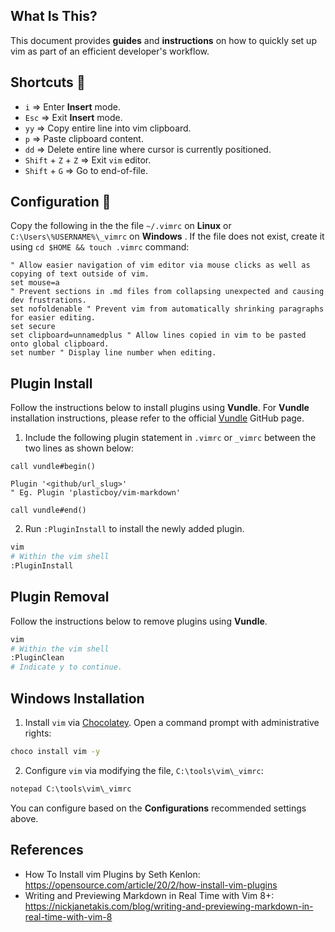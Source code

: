 ## **What Is This?**

This document provides **guides** and **instructions** on how to quickly set up vim as part of an efficient developer's workflow.

## **Shortcuts** :musical_keyboard:

- `i` => Enter **Insert** mode.
- `Esc` => Exit **Insert** mode.
- `yy` => Copy entire line into vim clipboard.
- `p` => Paste clipboard content.
- `dd` => Delete entire line where cursor is currently positioned. 
- `Shift` + `Z` + `Z` => Exit `vim` editor.
- `Shift` + `G` => Go to end-of-file.

## **Configuration** :notebook_with_decorative_cover:

Copy the following in the the file `~/.vimrc` on **Linux** or `C:\Users\%USERNAME%\_vimrc` on **Windows** . If the file does not exist, create it using `cd $HOME && touch .vimrc` command:
```.vimrc
" Allow easier navigation of vim editor via mouse clicks as well as copying of text outside of vim.
set mouse=a
" Prevent sections in .md files from collapsing unexpected and causing dev frustrations.
set nofoldenable " Prevent vim from automatically shrinking paragraphs for easier editing.
set secure
set clipboard=unnamedplus " Allow lines copied in vim to be pasted onto global clipboard.
set number " Display line number when editing.
```

## **Plugin Install**
Follow the instructions below to install plugins using **Vundle**. For **Vundle** installation instructions, please refer to the official [Vundle](https://github.com/VundleVim/Vundle.vim#quick-start) GitHub page.

1. Include the following plugin statement in `.vimrc` or `_vimrc` between the two lines as shown below:

```vimrc
call vundle#begin()

Plugin '<github/url_slug>'
" Eg. Plugin 'plasticboy/vim-markdown'

call vundle#end()
```

2. Run `:PluginInstall` to install the newly added plugin.

```bash
vim
# Within the vim shell
:PluginInstall
```

## **Plugin Removal**
Follow the instructions below to remove plugins using **Vundle**.

```bash
vim
# Within the vim shell
:PluginClean
# Indicate y to continue.
```

## **Windows Installation**

1. Install `vim` via [Chocolatey](https://community.chocolatey.org/packages/vim). Open a command prompt with administrative rights:

```cmd
choco install vim -y
```

2. Configure `vim` via modifying the file, `C:\tools\vim\_vimrc`:

```cmd
notepad C:\tools\vim\_vimrc
```

You can configure based on the **Configurations** recommended settings above.

## **References**

- How To Install vim Plugins by Seth Kenlon: https://opensource.com/article/20/2/how-install-vim-plugins
- Writing and Previewing Markdown in Real Time with Vim 8+: https://nickjanetakis.com/blog/writing-and-previewing-markdown-in-real-time-with-vim-8

